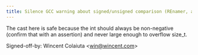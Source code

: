 ```yaml
---
title: Silence GCC warning about signed/unsigned comparison (REnamer, a5f6563)
---
```


The cast here is safe because the int should always be non-negative (confirm that with an assertion) and never large enough to overflow size\_t.

Signed-off-by: Wincent Colaiuta &lt;win@wincent.com&gt;
